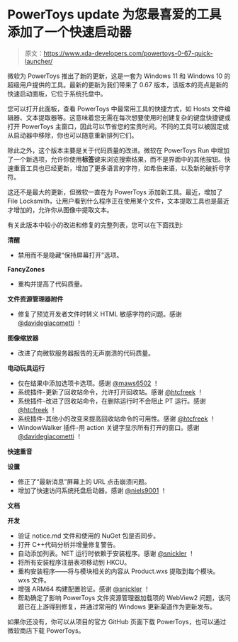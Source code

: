 # PowerToys update 为您最喜爱的工具添加了一个快速启动器

> 原文：<https://www.xda-developers.com/powertoys-0-67-quick-launcher/>

微软为 PowerToys 推出了新的更新，这是一套为 Windows 11 和 Windows 10 的超级用户提供的工具。最新的更新为我们带来了 0.67 版本，该版本的亮点是新的快速启动面板，它位于系统托盘中。

您可以打开此面板，查看 PowerToys 中最常用工具的快捷方式，如 Hosts 文件编辑器、文本提取器等。这意味着您无需在每次想要使用时创建复杂的键盘快捷键或打开 PowerToys 主窗口，因此可以节省您的宝贵时间。不同的工具可以被固定或从启动器中移除，你也可以随意重新排列它们。

除此之外，这个版本主要是关于代码质量的改进。微软在 PowerToys Run 中增加了一个新选项，允许你使用**标签**键来浏览搜索结果，而不是界面中的其他按钮。快速重音工具也已经更新，增加了更多语言的字符，如希伯来语，以及新的破折号字符。

这还不是最大的更新，但微软一直在为 PowerToys 添加新工具。最近，增加了 File Locksmith，让用户看到什么程序正在使用某个文件，文本提取工具也是最近才增加的，允许你从图像中提取文本。

有关此版本中较小的改进和修复的完整列表，您可以在下面找到:

**清醒**

*   禁用而不是隐藏“保持屏幕打开”选项。

**FancyZones**

*   重构并提高了代码质量。

**文件资源管理器附件**

*   修复了预览开发者文件时转义 HTML 敏感字符的问题。感谢 [@davidegiacometti](https://github.com/davidegiacometti) ！

**图像缩放器**

*   改进了向微软服务器报告的无声崩溃的代码质量。

**电动玩具运行**

*   仅在结果中添加选项卡选项。感谢 [@maws6502](https://github.com/maws6502) ！
*   系统插件-更新了回收站命令，允许打开回收站。感谢 [@htcfreek](https://github.com/htcfreek) ！
*   系统插件-改进了回收站命令，在删除运行时不会阻止 PT 运行。感谢 [@htcfreek](https://github.com/htcfreek) ！
*   系统插件-其他小的改变来提高回收站命令的可用性。感谢 [@htcfreek](https://github.com/htcfreek) ！
*   WindowWalker 插件-用 action 关键字显示所有打开的窗口。感谢 [@davidegiacometti](https://github.com/davidegiacometti) ！

**快速重音**

**设置**

*   修正了“最新消息”屏幕上的 URL 点击崩溃问题。
*   增加了快速访问系统托盘启动器。感谢 [@niels9001](https://github.com/niels9001) ！

**文档**

**开发**

*   验证 notice.md 文件和使用的 NuGet 包是否同步。
*   打开 C++代码分析并增量修复警告。
*   自动添加列表。NET 运行时依赖于安装程序。感谢 [@snickler](https://github.com/snickler) ！
*   将所有安装程序注册表项移动到 HKCU。
*   重构安装程序——将与模块相关的内容从 Product.wxs 提取到每个模块。wxs 文件。
*   增强 ARM64 构建配置验证。感谢 [@snickler](https://github.com/snickler) ！
*   帮助确定了影响 PowerToys 文件资源管理器加载项的 WebView2 问题，该问题已在上游得到修复，并通过常用的 Windows 更新渠道作为更新发布。

如果你还没有，你可以从项目的官方 GitHub 页面下载 PowerToys，也可以通过微软商店下载 PowerToys。